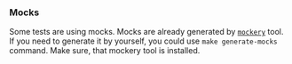 ### Mocks

Some tests are using mocks. Mocks are already generated by [`mockery`](https://github.com/vektra/mockery) tool. If you need to generate it by yourself, 
you could use `make generate-mocks` command. Make sure, that mockery tool is installed.
